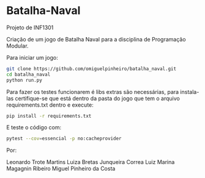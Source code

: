 # Batalha-Naval
Projeto de INF1301

Criação de um jogo de Batalha Naval para a disciplina de Programação Modular.

Para iniciar um jogo:
```bash
git clone https://github.com/omiguelpinheiro/batalha_naval.git
cd batalha_naval
python run.py
```
Para fazer os testes funcionarem é libs extras são necessárias, para instala-las certifique-se que está dentro da pasta do jogo que tem o arquivo requirements.txt dentro e execute:
```bash
pip install -r requirements.txt
```
E teste o código com:
```bash
pytest --cov=essencial -p no:cacheprovider
```
Por:

Leonardo Trote Martins
Luiza Bretas Junqueira Correa Luiz
Marina Magagnin Ribeiro
Miguel Pinheiro da Costa
